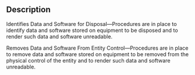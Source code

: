 ## Description

Identifies Data and Software for Disposal—Procedures are in place to identify data and software stored on equipment to be disposed and to render such data and software unreadable.

Removes Data and Software From Entity Control—Procedures are in place to remove data and software stored on equipment to be removed from the physical control of the entity and to render such data and software unreadable.